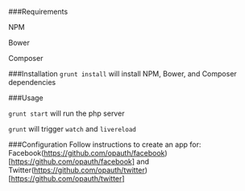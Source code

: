 ###Requirements

NPM

Bower

Composer

###Installation
`grunt install` will install NPM, Bower, and Composer dependencies

###Usage

`grunt start` will run the php server

`grunt` will trigger `watch` and `livereload`

###Configuration
Follow instructions to create an app for:
Facebook(https://github.com/opauth/facebook)[https://github.com/opauth/facebook]
and Twitter(https://github.com/opauth/twitter)[https://github.com/opauth/twitter]
